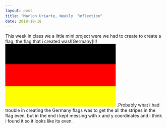 ```yaml
---
layout: post
title: "Marlon Uriarte, Weekly  Reflection"
date: 2018-10-18
---
```



This week in class we a little mini project were we had to create to create a flag, the flag that i created was![Germany]!!!
![Flag Image](images/Germany.png)
.Probably what i had trouble in creating the Germany flags was to get the all the stripes in the flag even, but in the end i kept messing with x and y coordinates 
and i think i found it so it looks like its even.
